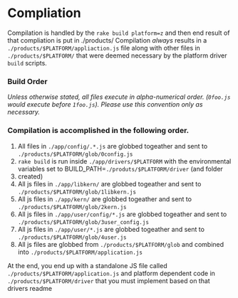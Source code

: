 # Compliation

Compilation is handled by the `rake build platform=z` and then end result of that compliation is put in ./products/
Compilation *always* results in a `./products/$PLATFORM/appliaction.js` file along with other files in `./products/$PLATFORM/` that
were deemed necessary by the platform driver `build` scripts.

### Build Order
*Unless otherwise stated, all files execute in alpha-numerical order. (`0foo.js` would execute before `1foo.js`).  Please use this convention only
as necessary.*

### Compilation is accomplished in the following order.

 1. All files in `./app/config/.*.js` are globbed togeather and sent to `./products/$PLATFORM/glob/0config.js`
 2. `rake build` is run inside `./app/drivers/$PLATFORM` with the environmental variables set to BUILD_PATH=`./produts/$PLATFORM/driver` (and folder
 3. created)
 4. All js files in `./app/libkern/` are globbed togeather and sent to `./products/$PLATFORM/glob/1libkern.js`
 5. All js files in `./app/kern/` are globbed togeather and sent to `./products/$PLATFORM/glob/2kern.js`
 6. All js files in `./app/user/config/*.js` are globbed togeather and sent to `./products/$PLATFORM/glob/3user_config.js`
 7. All js files in `./app/user/*.js` are globbed togeather and sent to `./products/$PLATFORM/glob/4user.js`
 8. All js files are globbed from `./products/$PLATFORM/glob` and combined into `./products/$PLATFORM/application.js`


 At the end, you end up with a standalone JS file called `./products/$PLATFORM/application.js` and platform dependent code in
 `./products/$PLATFORM/driver` that you must implement based on that drivers readme
